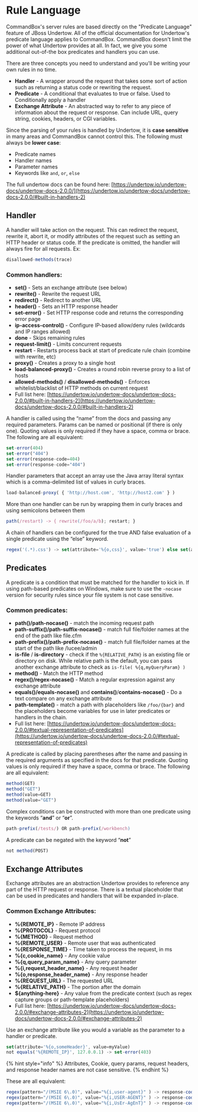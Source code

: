 # Rule Language

CommandBox's server rules are based directly on the "Predicate Language" feature of JBoss Undertow. All of the official documentation for Undertow's predicate language applies to CommandBox. CommandBox doesn't limit the power of what Undertow provides at all. In fact, we give you some additional out-of-the box predicates and handlers you can use.

There are three concepts you need to understand and you'll be writing your own rules in no time.

* **Handler** - A wrapper around the request that takes some sort of action such as returning a status code or rewriting the request.
* **Predicate** - A conditional that evaluates to true or false. Used to Conditionally apply a handler
* **Exchange Attribute** - An abstracted way to refer to any piece of information about the request or response. Can include URL, query string, cookies, headers, or CGI variables.

Since the parsing of your rules is handled by Undertow, it is **case sensitive** in many areas and CommandBox cannot control this. The following must always be **lower case**:

* Predicate names
* Handler names
* Parameter names
* Keywords like `and`, `or`, `else`

The full undertow docs can be found here: [https://undertow.io/undertow-docs/undertow-docs-2.0.0/](https://undertow.io/undertow-docs/undertow-docs-2.0.0/#built-in-handlers-2)

## Handler

A handler will take action on the request. This can redirect the request, rewrite it, abort it, or modify attributes of the request such as setting an HTTP header or status code. If the predicate is omitted, the handler will always fire for all requests. Ex:

```javascript
disallowed-methods(trace)
```

### Common handlers:

* **set()** - Sets an exchange attribute (see below)
* **rewrite()** - Rewrite the request URL
* **redirect()** - Redirect to another URL
* **header()** - Sets an HTTP response header
* **set-error()** - Set HTTP response code and returns the corresponding error page
* **ip-access-control()** - Configure IP-based allow/deny rules (wildcards and IP ranges allowed)
* **done** - Skips remaining rules
* **request-limit()** - Limits concurrent requests
* **restart** - Restarts process back at start of predicate rule chain (combine with rewrite, etc)
* **proxy()** - Creates a proxy to a single host
* **load-balanced-proxy()** - Creates a round robin reverse proxy to a list of hosts
* **allowed-methods()** / **disallowed-methods()** - Enforces whitelist/blacklist of HTTP methods on current request
* Full list here: [https://undertow.io/undertow-docs/undertow-docs-2.0.0/#built-in-handlers-2](https://undertow.io/undertow-docs/undertow-docs-2.0.0/#built-in-handlers-2)

A handler is called using the “name” from the docs and passing any required parameters. Params can be named or positional (if there is only one). Quoting values is only required if they have a space, comma or brace. The following are all equivalent:

```javascript
set-error(404)
set-error("404")
set-error(response-code=404)
set-error(response-code="404")
```

Handler parameters that accept an array use the Java array literal syntax which is a comma-delimited list of values in curly braces.

```javascript
load-balanced-proxy( { 'http://host.com', 'http://host2.com' } )
```

More than one handler can be run by wrapping them in curly braces and using semicolons between them

```javascript
path(/restart) -> { rewrite(/foo/a/b); restart; }
```

A chain of handlers can be configured for the true AND false evaluation of a single predicate using the “else” keyword.

```javascript
regex('(.*).css') -> set(attribute='%{o,css}', value='true') else set(attribute='%{o,css}', value='false');
```

## Predicates

A predicate is a condition that must be matched for the handler to kick in. If using path-based predicates on Windows, make sure to use the `-nocase` version for security rules since your file system is not case sensitive.

### Common predicates:

* **path()/path-nocase()** - match the incoming request path
* **path-suffix()/path-suffix-nocase()** - match full file/folder names at the end of the path like file.cfm
* **path-prefix()/path-prefix-nocase()** - match full file/folder names at the start of the path like /lucee/admin
* **is-file** / **is-directory** - check if the `%{RELATIVE_PATH}` is an existing file or directory on disk.  While relative path is the default, you can pass another exchange attribute to check as `is-file( %{q,myQueryParam} )`
* **method()** - Match the HTTP method
* **regex()/regex-nocase()** - Match a regular expression against any exchange attribute
* **equals()/equals-nocase()** and **contains()**/**contains-nocase()** - Do a text compare on any exchange attribute
* **path-template()** - match a path with placeholders like `/foo/{bar}` and the placeholders become variables for use in later predicates or handlers in the chain.
* Full list here: [https://undertow.io/undertow-docs/undertow-docs-2.0.0/#textual-representation-of-predicates](https://undertow.io/undertow-docs/undertow-docs-2.0.0/#textual-representation-of-predicates)

A predicate is called by placing parentheses after the name and passing in the required arguments as specified in the docs for that predicate. Quoting values is only required if they have a space, comma or brace. The following are all equivalent:

```javascript
method(GET)
method("GET")
method(value=GET)
method(value="GET")
```

Complex conditions can be constructed with more than one predicate using the keywords “**and**” or “**or**”.

```javascript
path-prefix(/tests/) OR path-prefix(/workbench)
```

A predicate can be negated with the keyword “**not**”

```javascript
not method(POST)
```

## Exchange Attributes

Exchange attributes are an abstraction Undertow provides to reference any part of the HTTP request or response. There is a textual placeholder that can be used in predicates and handlers that will be expanded in-place.

### Common Exchange Attributes:

* **%{REMOTE\_IP}** - Remote IP address
* **%{PROTOCOL}** - Request protocol
* **%{METHOD}** - Request method
* **%{REMOTE\_USER}** - Remote user that was authenticated
* **%{RESPONSE\_TIME}** - Time taken to process the request, in ms
* **%{c,cookie\_name}** - Any cookie value
* **%{q,query\_param\_name}** - Any query parameter
* **%{i,request\_header\_name}** - Any request header
* **%{o,response\_header\_name}** - Any response header
* **%{REQUEST\_URL}** - The requested URL
* **%{RELATIVE\_PATH}** - The portion after the domain
* **${anything-here}** - Any value from the predicate context (such as regex capture groups or path-template placeholders)
* Full list here: [https://undertow.io/undertow-docs/undertow-docs-2.0.0/#exchange-attributes-2](https://undertow.io/undertow-docs/undertow-docs-2.0.0/#exchange-attributes-2)

Use an exchange attribute like you would a variable as the parameter to a handler or predicate.

```javascript
set(attribute='%{o,someHeader}', value=myValue)
not equals('%{REMOTE_IP}', 127.0.0.1) -> set-error(403)
```

{% hint style="info" %}
Attributes, Cookie, query params, request headers, and response header names are not case sensitive.
{% endhint %}

These are all equivalent:

```javascript
regex(pattern="/(MSIE 6\.0)", value="%{i,user-agent}" ) -> response-code( 404 )
regex(pattern="/(MSIE 6\.0)", value="%{i,USER-AGENT}" ) -> response-code( 404 )
regex(pattern="/(MSIE 6\.0)", value="%{i,UsEr-AgEnT}" ) -> response-code( 404 )
```
